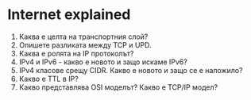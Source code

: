 # Internet explained

1. Каква е целта на транспортния слой?
2. Опишете разликата между TCP и UPD.
3. Каква е ролята на IP протоколът?
4. IPv4 и IPv6 - какво е новото и защо искаме IPv6?
5. IPv4 класове срещу CIDR. Какво е новото и защо се е наложило?
6. Какво е TTL в IP?
7. Какво представлява OSI моделът? Какво е TCP/IP модел?
